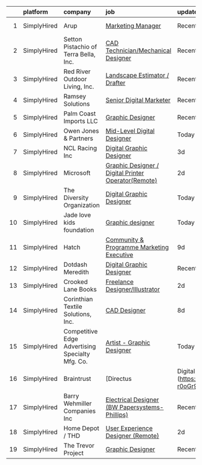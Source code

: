 

|    | platform    | company                                         | job                                                                                                                                                              | update_time   | location          |
|---:|:------------|:------------------------------------------------|:-----------------------------------------------------------------------------------------------------------------------------------------------------------------|:--------------|:------------------|
|  1 | SimplyHired | Arup                                            | [Marketing Manager](https://www.simplyhired.com/job/mAAfKEi2gILcUM9X3QkGH7rI8asEt2SZ0BAgziViYuKycKL6hmd5CQ?q=digital+designer)                                   | Recently      | New York, NY      |
|  2 | SimplyHired | Setton Pistachio of Terra Bella, Inc.           | [CAD Technician/Mechanical Designer](https://www.simplyhired.com/job/CuG7ihMYn5vsFccdu6roYLveyq6-QJ2hOT2gND5s1leseHHAaqnjBA?q=digital+designer)                  | Recently      | Terra Bella, CA   |
|  3 | SimplyHired | Red River Outdoor Living, Inc.                  | [Landscape Estimator / Drafter](https://www.simplyhired.com/job/3FZw0I5Vdng0MfFrDbPuDx0Wby4ciLDRv9D1qafryf1OcAxpYxsqfQ?q=digital+designer)                       | Recently      | Paris, TX         |
|  4 | SimplyHired | Ramsey Solutions                                | [Senior Digital Marketer](https://www.simplyhired.com/job/dPSMRpftZ4qE2NhIHEcVZFmJpXo2wKYdA8j1rW_vke72xDc_X0sVIQ?q=digital+designer)                             | Recently      | Nashville, TN     |
|  5 | SimplyHired | Palm Coast Imports LLC                          | [Graphic Designer](https://www.simplyhired.com/job/kKobW7k1gnYQkl-jL7sMta56lKgfogUpACvfzDv-l2rjI3qnycKqxg?q=digital+designer)                                    | Recently      | Memphis, TN       |
|  6 | SimplyHired | Owen Jones & Partners                           | [Mid-Level Digital Designer](https://www.simplyhired.com/job/fMa5YXSw-nYa2ghHiBbtga7M9ru9TwvUZgZG71pQU-pFdG9g4C0TuQ?q=digital+designer)                          | Today         | Remote            |
|  7 | SimplyHired | NCL Racing Inc                                  | [Digital Graphic Designer](https://www.simplyhired.com/job/oXhObrMFxAf-z9e8OkedaEi12i1xroNES4rfZJvCHdzPNiuzK16joA?q=digital+designer)                            | 3d            | Remote            |
|  8 | SimplyHired | Microsoft                                       | [Graphic Designer / Digital Printer Operator(Remote)](https://www.simplyhired.com/job/_oXPGc01B-3NQN8oAP-xL6015xhGm4yEUDE_2SWnOcZ00NhS2kv3OA?q=digital+designer) | 2d            | Wenatchee, WA     |
|  9 | SimplyHired | The Diversity Organization                      | [Digital Graphic Designer](https://www.simplyhired.com/job/6clV3FoYyyfjEdMczospJ5Ce_vStgdU1pIM4szk4vA1UorVCcLJjnw?q=digital+designer)                            | Today         | Remote            |
| 10 | SimplyHired | Jade love kids foundation                       | [Graphic designer](https://www.simplyhired.com/job/HlbKvBlmCJ75mT6wJhw9wgjD8_SfmUq_NSpT1eZ5FMsvalv2gVr6Zw?q=digital+designer)                                    | Today         | Remote            |
| 11 | SimplyHired | Hatch                                           | [Community & Programme Marketing Executive](https://www.simplyhired.com/job/57Sn3ruAAzEmX0DW_aG4tQ_kD6iCigqWmaVvCm0UZ7k_Uw2zQbn-yQ?q=digital+designer)           | 9d            | Kailua-Kona, HI   |
| 12 | SimplyHired | Dotdash Meredith                                | [Digital Graphic Designer](https://www.simplyhired.com/job/nxHw-1KzGKoM6_XYKm88VEZ81CNtCPROCZ-1B5d7Nsuq1bg8zRHa8g?q=digital+designer)                            | Recently      | Des Moines, IA    |
| 13 | SimplyHired | Crooked Lane Books                              | [Freelance Designer/Illustrator](https://www.simplyhired.com/job/7-oep-i_7yGCdk0DJ_OH2vzdbNj70sC1mFujxIhSI1Owd9RNnsIQkw?q=digital+designer)                      | 2d            | Remote            |
| 14 | SimplyHired | Corinthian Textile Solutions, Inc.              | [CAD Designer](https://www.simplyhired.com/job/vxlOA42t6pNXgNFcVuE2Qr_ZhYSJOVp5AhS_EOMukqwEcq-ALZGWeA?q=digital+designer)                                        | 8d            | Dalton, GA        |
| 15 | SimplyHired | Competitive Edge Advertising Specialty Mfg. Co. | [Artist - Graphic Designer](https://www.simplyhired.com/job/eFcCBva3JI7DScfPGVqjpalQ7mB9Is8sswgJw5W9HFwwecxwEG6-0g?q=digital+designer)                           | Today         | Des Moines, IA    |
| 16 | SimplyHired | Braintrust                                      | [Directus | Digital Graphic Designer (Direct Hire)](https://www.simplyhired.com/job/uG15KEBduWPuQGCM5xP4DjOySYh_xQbjWCWd2dEbZQD2-r0oGr9wzg?q=digital+designer)   | 3d            | San Francisco, CA |
| 17 | SimplyHired | Barry Wehmiller Companies Inc                   | [Electrical Designer (BW Papersystems-Phillips)](https://www.simplyhired.com/job/55j7_3TMLgwJVam74hs5kK7NIU0sDNmeWB9PyyGuKZ2iSopf5No1zg?q=digital+designer)      | Recently      | Phillips, WI      |
| 18 | SimplyHired | Home Depot / THD                                | [User Experience Designer (Remote)](https://www.simplyhired.com/job/iUvcApyyknwFWqOlPKPeJUbzOE00F7R7i1Msg5ikBjZL-uZm-xwn_A?q=digital+designer)                   | 2d            | Atlanta, GA       |
| 19 | SimplyHired | The Trevor Project                              | [Graphic Designer](https://www.simplyhired.com/job/tjrBtD4PzDL4mp3c9dNFO-7eBUYEV-Bb7xcxXZXeqx57IQRsJW7umA?q=digital+designer)                                    | Recently      | United States     |